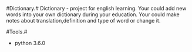 #Dictionary.#
Dictionary - project for english learning. Your could add new words into
your own dictionary during your education. Your could make notes about
translation,definition and type of word or change it.

#Tools.#
* python 3.6.0